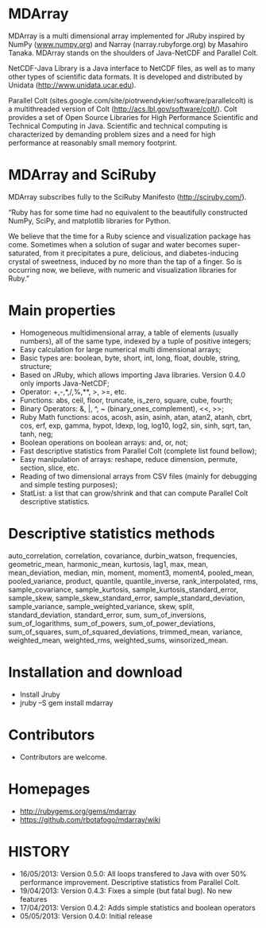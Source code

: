 MDArray
=======

MDArray is a multi dimensional array implemented for JRuby inspired by NumPy (www.numpy.org) 
and Narray (narray.rubyforge.org) by Masahiro Tanaka.  MDArray stands on the shoulders of 
Java-NetCDF and Parallel Colt.
 
NetCDF-Java Library is a Java interface to NetCDF files, as well as to many other types of 
scientific data formats.  It is developed and distributed by Unidata (http://www.unidata.ucar.edu). 

Parallel Colt (sites.google.com/site/piotrwendykier/software/parallelcolt) is a multithreaded 
version of Colt (http://acs.lbl.gov/software/colt/).  Colt provides a set of Open Source 
Libraries for High Performance Scientific and Technical Computing in Java. Scientific 
and technical computing is characterized by demanding problem sizes and a need for high 
performance at reasonably small memory footprint.

MDArray and SciRuby
===================

MDArray subscribes fully to the SciRuby Manifesto (http://sciruby.com/).  

“Ruby has for some time had no equivalent to the beautifully constructed NumPy, SciPy, 
and matplotlib libraries for Python. 

We believe that the time for a Ruby science and visualization package has come. Sometimes 
when a solution of sugar and water becomes super-saturated, from it precipitates a pure, 
delicious, and diabetes-inducing crystal of sweetness, induced by no more than the tap 
of a finger. So is occurring now, we believe, with numeric and visualization libraries for Ruby.”

Main properties
===============

  + Homogeneous multidimensional array, a table of elements (usually numbers), all of the 
      same type, indexed by a tuple of positive integers;
  + Easy calculation for large numerical multi dimensional arrays;
  + Basic types are: boolean, byte, short, int, long, float, double, string, structure;
  + Based on JRuby, which allows importing Java libraries.  Version 0.4.0 only imports
      Java-NetCDF;
  + Operator: +,-,*,/,%,**, >, >=, etc.
  + Functions: abs, ceil, floor, truncate, is_zero, square, cube, fourth;
  + Binary Operators: &, |, ^, ~ (binary_ones_complement), <<, >>;
  + Ruby Math functions: acos, acosh, asin, asinh, atan, atan2, atanh, cbrt, cos, erf, exp, 
      gamma, hypot, ldexp, log, log10, log2, sin, sinh, sqrt, tan, tanh, neg;
  + Boolean operations on boolean arrays: and, or, not;
  + Fast descriptive statistics from Parallel Colt (complete list found bellow);
  + Easy manipulation of arrays: reshape, reduce dimension, permute, section, slice, etc.
  + Reading of two dimensional arrays from CSV files (mainly for debugging and simple 
      testing purposes);
  + StatList: a list that can grow/shrink and that can compute Parallel Colt descriptive 
      statistics. 

Descriptive statistics methods
==============================

auto_correlation, correlation, covariance, durbin_watson, frequencies, geometric_mean, 
harmonic_mean, kurtosis, lag1, max, mean, mean_deviation, median, min, moment, moment3, 
moment4, pooled_mean, pooled_variance, product, quantile, quantile_inverse, 
rank_interpolated, rms, sample_covariance, sample_kurtosis, 
sample_kurtosis_standard_error, sample_skew, sample_skew_standard_error, 
sample_standard_deviation, sample_variance, sample_weighted_variance, skew, split,  
standard_deviation, standard_error, sum, sum_of_inversions, sum_of_logarithms, 
sum_of_powers, sum_of_power_deviations, sum_of_squares, sum_of_squared_deviations, 
trimmed_mean, variance, weighted_mean, weighted_rms, weighted_sums, winsorized_mean.

Installation and download
=========================

  + Install Jruby
  + jruby –S gem install mdarray

Contributors
============

  + Contributors are welcome.

Homepages
=========

  + http://rubygems.org/gems/mdarray
  + https://github.com/rbotafogo/mdarray/wiki


HISTORY
=======

  + 16/05/2013: Version 0.5.0: All loops transfered to Java with over 50% performance 
      improvement.  Descriptive statistics from Parallel Colt.
  + 19/04/2013: Version 0.4.3: Fixes a simple (but fatal bug).  No new features
  + 17/04/2013: Version 0.4.2: Adds simple statistics and boolean operators
  + 05/05/2013: Version 0.4.0: Initial release
